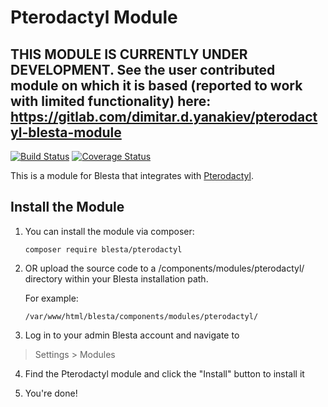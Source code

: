 # Pterodactyl Module

## THIS MODULE IS CURRENTLY UNDER DEVELOPMENT.  See the user contributed module on which it is based (reported to work with limited functionality) here:  https://gitlab.com/dimitar.d.yanakiev/pterodactyl-blesta-module

[![Build Status](https://travis-ci.org/blesta/module-pterodactyl.svg?branch=master)](https://travis-ci.org/blesta/module-pterodactyl) [![Coverage Status](https://coveralls.io/repos/github/blesta/module-pterodactyl/badge.svg?branch=master)](https://coveralls.io/github/blesta/module-pterodactyl?branch=master)

This is a module for Blesta that integrates with [Pterodactyl](https://pterodactyl.com/).

## Install the Module

1. You can install the module via composer:

    ```
    composer require blesta/pterodactyl
    ```

2. OR upload the source code to a /components/modules/pterodactyl/ directory within
your Blesta installation path.

    For example:

    ```
    /var/www/html/blesta/components/modules/pterodactyl/
    ```

3. Log in to your admin Blesta account and navigate to
> Settings > Modules

4. Find the Pterodactyl module and click the "Install" button to install it

5. You're done!
